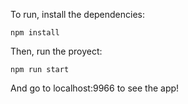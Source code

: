 To run, install the dependencies: 

`npm install`

Then, run the proyect:

`npm run start` 

And go to localhost:9966 to see the app!